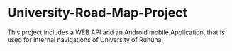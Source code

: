 # University-Road-Map-Project
This project includes a WEB API and an Android mobile Application, that is used for internal navigations of University of Ruhuna.
